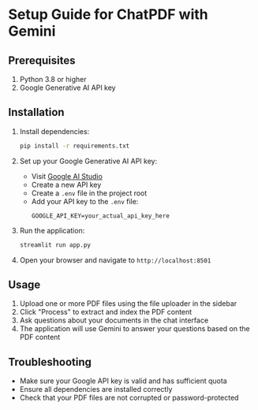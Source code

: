 # Setup Guide for ChatPDF with Gemini

## Prerequisites

1. Python 3.8 or higher
2. Google Generative AI API key

## Installation

1. Install dependencies:
   ```bash
   pip install -r requirements.txt
   ```

2. Set up your Google Generative AI API key:
   - Visit [Google AI Studio](https://makersuite.google.com/app/apikey)
   - Create a new API key
   - Create a `.env` file in the project root
   - Add your API key to the `.env` file:
     ```
     GOOGLE_API_KEY=your_actual_api_key_here
     ```

3. Run the application:
   ```bash
   streamlit run app.py
   ```

4. Open your browser and navigate to `http://localhost:8501`

## Usage

1. Upload one or more PDF files using the file uploader in the sidebar
2. Click "Process" to extract and index the PDF content
3. Ask questions about your documents in the chat interface
4. The application will use Gemini to answer your questions based on the PDF content

## Troubleshooting

- Make sure your Google API key is valid and has sufficient quota
- Ensure all dependencies are installed correctly
- Check that your PDF files are not corrupted or password-protected 